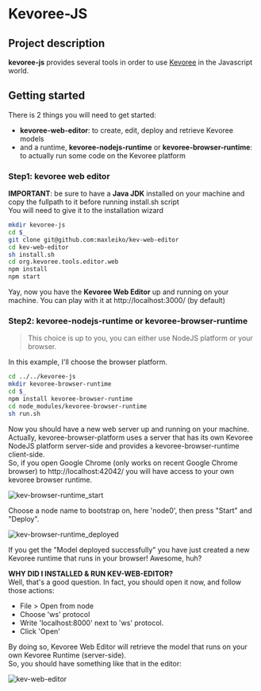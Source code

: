 # Kevoree-JS

## Project description
__kevoree-js__ provides several tools in order to use [Kevoree](http://kevoree.org) in the Javascript world.  


## Getting started
There is 2 things you will need to get started:

 * __kevoree-web-editor__: to create, edit, deploy and retrieve Kevoree models
 * and a runtime, __kevoree-nodejs-runtime__ or __kevoree-browser-runtime__: to actually run some code on the Kevoree platform
 
### Step1: kevoree web editor
__IMPORTANT__: be sure to have a __Java JDK__ installed on your machine and copy the fullpath to it before running install.sh script  
You will need to give it to the installation wizard

```sh
mkdir kevoree-js
cd $_
git clone git@github.com:maxleiko/kev-web-editor
cd kev-web-editor
sh install.sh
cd org.kevoree.tools.editor.web
npm install
npm start
```

Yay, now you have the __Kevoree Web Editor__ up and running on your machine. You can play with it at http://localhost:3000/ (by default)

### Step2: kevoree-nodejs-runtime or kevoree-browser-runtime
> This choice is up to you, you can either use NodeJS platform or your browser.

In this example, I'll choose the browser platform.

```sh
cd ../../kevoree-js
mkdir kevoree-browser-runtime
cd $_
npm install kevoree-browser-runtime
cd node_modules/kevoree-browser-runtime
sh run.sh
```

Now you should have a new web server up and running on your machine. Actually, kevoree-browser-platform uses a server that has its own Kevoree NodeJS platform server-side and provides a kevoree-browser-runtime client-side.  
So, if you open Google Chrome (only works on recent Google Chrome browser) to http://localhost:42042/ you will have access to your own kevoree browser runtime.

![kev-browser-runtime_start](http://i43.tinypic.com/2zqg9dv.png "Kevoree Browser Runtime")

Choose a node name to bootstrap on, here 'node0', then press "Start" and "Deploy".

![kev-browser-runtime_deployed](http://i42.tinypic.com/2cgikgh.png "Kevoree Browser Runtime Deployed")

If you get the "Model deployed successfully" you have just created a new Kevoree runtime that runs in your browser! Awesome, huh?  

__WHY DID I INSTALLED & RUN KEV-WEB-EDITOR?__  
Well, that's a good question. In fact, you should open it now, and follow those actions:  

 * File > Open from node
 * Choose 'ws' protocol
 * Write 'localhost:8000' next to 'ws' protocol.
 * Click 'Open'
 
By doing so, Kevoree Web Editor will retrieve the model that runs on your own Kevoree Runtime (server-side).  
So, you should have something like that in the editor:

![kev-web-editor](http://i42.tinypic.com/30cykjo.png "Pulled model from server-side Kev runtime in Kev editor")